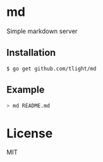 # md

 Simple markdown server

## Installation

```
$ go get github.com/tlight/md
```

## Example

```sh
> md README.md
```

# License

 MIT
